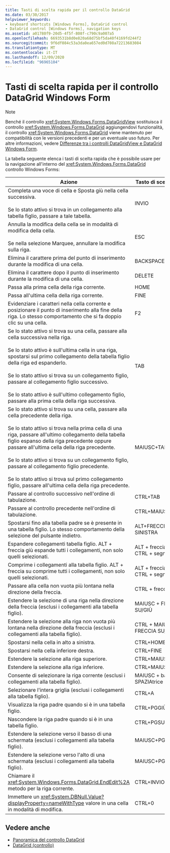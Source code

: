 ```yaml
---
title: Tasti di scelta rapida per il controllo DataGrid
ms.date: 03/30/2017
helpviewer_keywords:
- keyboard shortcuts [Windows Forms], DataGrid control
- DataGrid control [Windows Forms], navigation keys
ms.assetid: a01780f9-20d5-4f5f-808f-c790c9a007a5
ms.openlocfilehash: 6693531b8d0e820a68d75bf5da40f4169fd244f2
ms.sourcegitcommit: 9f6df084c53a3da0ea657ed0d708a72213683084
ms.translationtype: MT
ms.contentlocale: it-IT
ms.lasthandoff: 12/09/2020
ms.locfileid: "96965104"
---
```

# <a name="keyboard-shortcuts-for-the-windows-forms-datagrid-control"></a>Tasti di scelta rapida per il controllo DataGrid Windows Form
> [!NOTE]
> Benché il controllo <xref:System.Windows.Forms.DataGridView> sostituisca il controllo <xref:System.Windows.Forms.DataGrid> aggiungendovi funzionalità, il controllo <xref:System.Windows.Forms.DataGrid> viene mantenuto per compatibilità con le versioni precedenti e per un eventuale uso futuro. Per altre informazioni, vedere [Differenze tra i controlli DataGridView e DataGrid Windows Form](differences-between-the-windows-forms-datagridview-and-datagrid-controls.md).  
  
 La tabella seguente elenca i tasti di scelta rapida che è possibile usare per la navigazione all'interno del <xref:System.Windows.Forms.DataGrid> controllo Windows Forms:  
  
|Azione|Tasto di scelta rapida|  
|------------|--------------|  
|Completa una voce di cella e Sposta giù nella cella successiva.<br /><br /> Se lo stato attivo si trova in un collegamento alla tabella figlio, passare a tale tabella.|INVIO|  
|Annulla la modifica della cella se in modalità di modifica della cella.<br /><br /> Se nella selezione Marquee, annullare la modifica sulla riga.|ESC|  
|Elimina il carattere prima del punto di inserimento durante la modifica di una cella.|BACKSPACE|  
|Elimina il carattere dopo il punto di inserimento durante la modifica di una cella.|DELETE|  
|Passa alla prima cella della riga corrente.|HOME|  
|Passa all'ultima cella della riga corrente.|FINE|  
|Evidenziare i caratteri nella cella corrente e posizionare il punto di inserimento alla fine della riga. Lo stesso comportamento che si fa doppio clic su una cella.|F2|  
|Se lo stato attivo si trova su una cella, passare alla cella successiva nella riga.<br /><br /> Se lo stato attivo è sull'ultima cella in una riga, spostarsi sul primo collegamento della tabella figlio della riga ed espanderlo.<br /><br /> Se lo stato attivo si trova su un collegamento figlio, passare al collegamento figlio successivo.<br /><br /> Se lo stato attivo è sull'ultimo collegamento figlio, passare alla prima cella della riga successiva.|TAB|  
|Se lo stato attivo si trova su una cella, passare alla cella precedente della riga.<br /><br /> Se lo stato attivo si trova nella prima cella di una riga, passare all'ultimo collegamento della tabella figlio espanso della riga precedente oppure passare all'ultima cella della riga precedente.<br /><br /> Se lo stato attivo si trova su un collegamento figlio, passare al collegamento figlio precedente.<br /><br /> Se lo stato attivo si trova sul primo collegamento figlio, passare all'ultima cella della riga precedente.|MAIUSC+TAB|  
|Passare al controllo successivo nell'ordine di tabulazione.|CTRL+TAB|  
|Passare al controllo precedente nell'ordine di tabulazione.|CTRL+MAIUSC+TAB|  
|Spostarsi fino alla tabella padre se è presente in una tabella figlio. Lo stesso comportamento della selezione del pulsante indietro.|ALT+FRECCIA SINISTRA|  
|Espandere collegamenti tabella figlio. ALT + freccia giù espande tutti i collegamenti, non solo quelli selezionati.|ALT + freccia giù o CTRL + segno più|  
|Comprime i collegamenti alla tabella figlio. ALT + freccia su comprime tutti i collegamenti, non solo quelli selezionati.|ALT + freccia su o CTRL + segno meno|  
|Passare alla cella non vuota più lontana nella direzione della freccia.|CTRL + freccia|  
|Estendere la selezione di una riga nella direzione della freccia (esclusi i collegamenti alla tabella figlio).|MAIUSC + FRECCIA SU/GIÙ|  
|Estendere la selezione alla riga non vuota più lontana nella direzione della freccia (esclusi i collegamenti alla tabella figlio).|CTRL + MAIUSC + FRECCIA SU/GIÙ|  
|Spostarsi nella cella in alto a sinistra.|CTRL+HOME|  
|Spostarsi nella cella inferiore destra.|CTRL+FINE|  
|Estendere la selezione alla riga superiore.|CTRL+MAIUSC+HOME|  
|Estendere la selezione alla riga inferiore.|CTRL+MAIUSC+FINE|  
|Consente di selezionare la riga corrente (esclusi i collegamenti alla tabella figlio).|MAIUSC + barra SPAZIAtrice|  
|Selezionare l'intera griglia (esclusi i collegamenti alla tabella figlio).|CTRL+A|  
|Visualizza la riga padre quando si è in una tabella figlio.|CTRL+PGGIÙ|  
|Nascondere la riga padre quando si è in una tabella figlio.|CTRL+PGSU|  
|Estendere la selezione verso il basso di una schermata (esclusi i collegamenti alla tabella figlio).|MAIUSC+PGGIÙ|  
|Estendere la selezione verso l'alto di una schermata (esclusi i collegamenti alla tabella figlio).|MAIUSC+PGSU|  
|Chiamare il <xref:System.Windows.Forms.DataGrid.EndEdit%2A> metodo per la riga corrente.|CTRL+INVIO|  
|Immettere un <xref:System.DBNull.Value?displayProperty=nameWithType> valore in una cella in modalità di modifica.|CTRL+0|  
  
## <a name="see-also"></a>Vedere anche

- [Panoramica del controllo DataGrid](datagrid-control-overview-windows-forms.md)
- [DataGrid (controllo)](datagrid-control-windows-forms.md)
